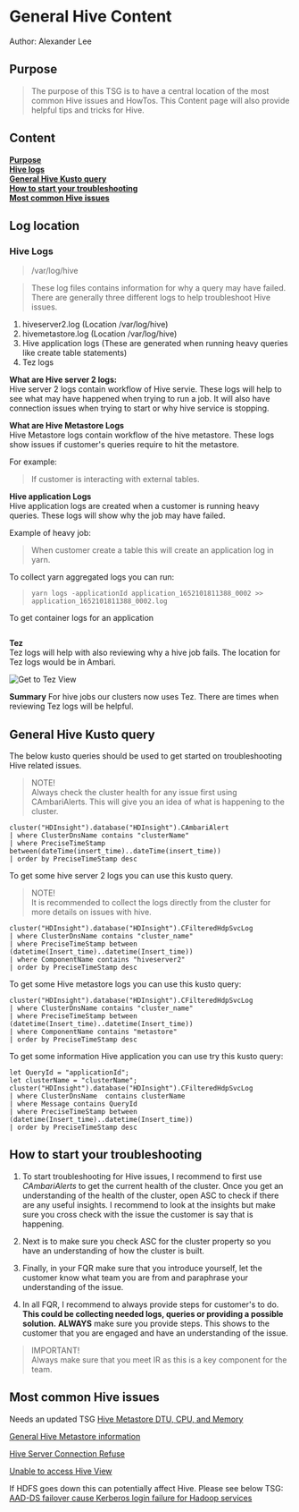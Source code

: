 # General Hive Content

Author: Alexander Lee

## Purpose
> The purpose of this TSG is to have a central location of the most common Hive issues and HowTos.  This Content page will also provide helpful tips and tricks for Hive.

## Content
[**Purpose**][Purpose]<br>
[**Hive logs**][Hive Logs]<br>
[**General Hive Kusto query**][General Hive Kusto query]</br>
[**How to start your troubleshooting**][How to start your troubleshooting]</br>
[**Most common Hive issues**][Most common Hive issues]

## Log location

### Hive Logs
>/var/log/hive

> These log files contains information for why a query may have failed.  There are generally three different logs to help troubleshoot Hive issues.
1. hiveserver2.log (Location /var/log/hive)
2. hivemetastore.log (Location /var/log/hive)
3. Hive application logs (These are generated when running heavy queries like create table statements)
4. Tez logs


**What are Hive server 2 logs:**</br>
Hive server 2 logs contain workflow of Hive servie.  These logs will help to see what may have happened when trying to run a job.  It will also have connection issues when trying to start or why hive service is stopping.

**What are Hive Metastore Logs**</br>
Hive Metastore logs contain workflow of the hive metastore.  These logs show issues if customer's queries require to hit the metastore.

For example:</br>
>If customer is interacting with external tables.

**Hive application Logs**</br>
Hive application logs are created when a customer is running heavy queries.  These logs will show why the job may have failed.

Example of heavy job:</br>
>When customer create a table this will create an application log in yarn.

To collect yarn aggregated logs you can run: 
>```yarn logs -applicationId application_1652101811388_0002 >> application_1652101811388_0002.log```

To get container logs for an application

```
```

**Tez**</br>
Tez logs will help with also reviewing why a hive job fails.  The location for Tez logs would be in Ambari.

![Get to Tez View](https://cssexamplesallee.blob.core.windows.net/markdownimages/Hive_GeneralTSG/TezViewLogs.png)

**Summary**
For hive jobs our clusters now uses Tez.  There are times when reviewing Tez logs will be helpful.  

## General Hive Kusto query
The below kusto queries should be used to get started on troubleshooting Hive related issues.
>NOTE!</br>
>Always check the cluster health for any issue first using CAmbariAlerts.  This will give you an idea of what is happening to the cluster.
```
cluster("HDInsight").database("HDInsight").CAmbariAlert
| where ClusterDnsName contains "clusterName"
| where PreciseTimeStamp between(dateTime(insert_time)..dateTime(insert_time))
| order by PreciseTimeStamp desc 
```

To get some hive server 2 logs you can use this kusto query.  

>NOTE!</br>
>It is recommended to collect the logs directly from the cluster for more details on issues with hive.

```
cluster("HDInsight").database("HDInsight").CFilteredHdpSvcLog
| where ClusterDnsName contains "cluster_name"
| where PreciseTimeStamp between (datetime(Insert_time)..datetime(Insert_time))
| where ComponentName contains "hiveserver2"
| order by PreciseTimeStamp desc 
```

To get some Hive metastore logs you can use this kusto query:
```
cluster("HDInsight").database("HDInsight").CFilteredHdpSvcLog
| where ClusterDnsName contains "cluster_name"
| where PreciseTimeStamp between (datetime(Insert_time)..datetime(Insert_time))
| where ComponentName contains "metastore"
| order by PreciseTimeStamp desc 
```

To get some information Hive application you can use try this kusto query:

```
let QueryId = "applicationId";
let clusterName = "clusterName";
cluster("HDInsight").database("HDInsight").CFilteredHdpSvcLog
| where ClusterDnsName  contains clusterName
| where Message contains QueryId
| where PreciseTimeStamp between (datetime(Insert_time)..datetime(Insert_time))
| order by PreciseTimeStamp desc
```

## How to start your troubleshooting

1. To start troubleshooting for Hive issues, I recommend to first use *CAmbariAlerts* to get the current health of the cluster.  Once you get an understanding of the health of the cluster, open ASC to check if there are any useful insights.  I recommend to look at the insights but make sure you cross check with the issue the customer is say that is happening.

2. Next is to make sure you check ASC for the cluster property so you have an understanding of how the cluster is built.

3. Finally, in your FQR make sure that you introduce yourself, let the customer know what team you are from and paraphrase your understanding of the issue.

4. In all FQR, I recommend to always provide steps for customer's to do.  **This could be collecting needed logs, queries or providing a possible solution.**  **ALWAYS** make sure you provide steps.  This shows to the customer that you are engaged and have an understanding of the issue.

>IMPORTANT!</br>
>Always make sure that you meet IR as this is a key component for the team.


## Most common Hive issues

Needs an updated TSG [Hive Metastore DTU, CPU, and Memory]()

[General Hive Metastore information](https://msdata.visualstudio.com/HDInsight/_wiki/wikis/HDInsight-Transition-Wiki/27731/Metastores)

[Hive Server Connection Refuse](https://msdata.visualstudio.com/HDInsight/_wiki/wikis/HDInsight.wiki/8889/Hive_Server_Connection_Refused)

[Unable to access Hive View](https://msdata.visualstudio.com/HDInsight/_wiki/wikis/HDInsight.wiki/1720/Hive_View_inaccessible_with_Connection_timed_error)

If HDFS goes down this can potentially affect Hive.  Please see below TSG:</br>
[AAD-DS failover cause Kerberos login failure for Hadoop services](https://supportability.visualstudio.com/AzureHDinsight/_wiki/wikis/AzureHDinsight/568374/AAD-DS-failover-cause-Kerberos-login-failure-for-Hadoop-services)





[Purpose]: #Purpose
[Hive Logs]: #Hive_Logs
[General Hive Kusto query]: #General_Hive_Kusto_query
[How to start your troubleshooting]: #How_to_start_your_troubleshooting
[Most common Hive issues]: #Most_common_Hive_issues